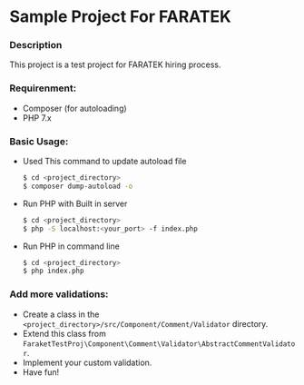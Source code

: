 # Sample Project For FARATEK

### Description
This project is a test project for FARATEK hiring process.

### Requirenment:
- Composer (for autoloading)
- PHP 7.x

### Basic Usage:
- Used This command to update autoload file
    ```sh
    $ cd <project_directory>
    $ composer dump-autoload -o
    ```
- Run PHP with Built in server
    ```sh
    $ cd <project_directory>
    $ php -S localhost:<your_port> -f index.php
    ```
- Run PHP in command line
    ```sh
    $ cd <project_directory>
    $ php index.php
    ```

### Add more validations:
- Create a class in the `<project_directory>/src/Component/Comment/Validator` directory.
- Extend this class from `FaraketTestProj\Component\Comment\Validator\AbstractCommentValidator`.
- Implement your custom validation.
- Have fun!
